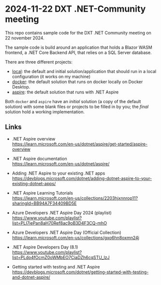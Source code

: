 # 2024-11-22 DXT .NET-Community meeting

This repo contains sample code for the DXT .NET Community meeting on  22 november 2024.

The sample code is build around an application that holds a Blazor WASM frontend, a .NET Core Backend API, that relies on a SQL Server database.

There are three different projects:
* [local](./src/Readme.01.local.md): the default and initial solution/application that should run in a local configuration (it works on my machine)
* [docker](./src/Readme.02.docker.md): the default solution that runs on docker locally on Docker Desktop.
* [aspire](./src/Readme.03.aspire.md): the default solution that runs with .NET Aspire

Both `docker` and `aspire` have an *initial* solution (a copy of the default solution) with some blank files or projects to be filled in by you; the *final* solution hold a working implementation. 

## Links

* .NET Aspire overview<br/>
https://learn.microsoft.com/en-us/dotnet/aspire/get-started/aspire-overview

* .NET Aspire documentation<br/>
https://learn.microsoft.com/en-us/dotnet/aspire/

* Adding .NET Aspire to your existing .NET apps<br/>
https://devblogs.microsoft.com/dotnet/adding-dotnet-aspire-to-your-existing-dotnet-apps/

* .NET Aspire Learning Tutorials<br/>
https://learn.microsoft.com/en-us/collections/2203hjxnnrop11?sharingId=BB94A7F34409BD5E

* Azure Developers .NET Aspire Day 2024 (playlist)<br/>
https://www.youtube.com/playlist?list=PLI7iePan8aH70Ref8ac9oB3D4F3CQ-mhO

* Azure Developers .NET Aspire Day (Official Collection)<br/>
https://learn.microsoft.com/en-us/collections/gxo6hn8oxmn24j

* .NET Aspire Developers Day (8.1)<br/>
https://www.youtube.com/playlist?list=PLdo4fOcmZ0oWMbEO7CiaDZh6cqSTU_lzJ

* Getting started with testing and .NET Aspire<br/>
https://devblogs.microsoft.com/dotnet/getting-started-with-testing-and-dotnet-aspire/

